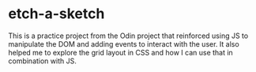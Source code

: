# etch-a-sketch

This is a practice project from the Odin project that reinforced using JS to manipulate the DOM and adding events to interact with the user. 
It also helped me to explore the grid layout in CSS and how I can use that in combination with JS.
